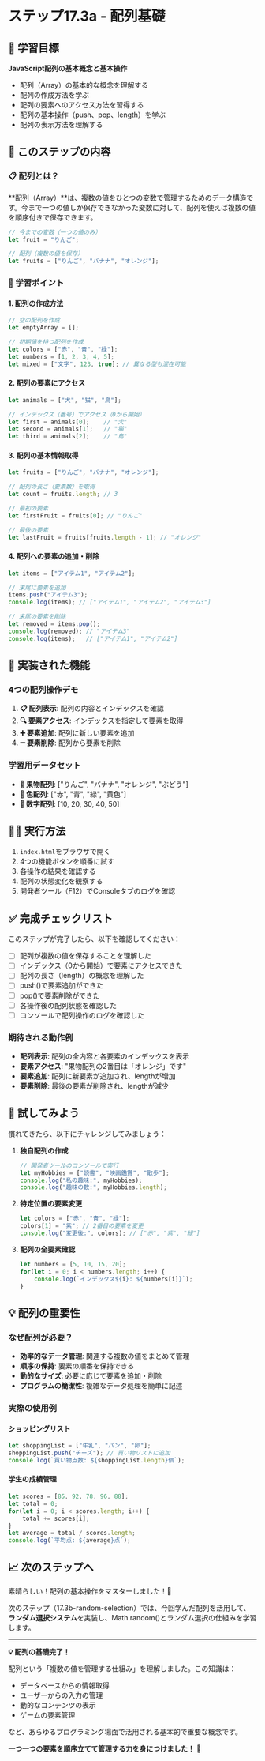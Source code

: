 # ステップ17.3a - 配列基礎

## 🎯 学習目標

**JavaScript配列の基本概念と基本操作**

- 配列（Array）の基本的な概念を理解する
- 配列の作成方法を学ぶ
- 配列の要素へのアクセス方法を習得する
- 配列の基本操作（push、pop、length）を学ぶ
- 配列の表示方法を理解する

## 📖 このステップの内容

### 📋 配列とは？

**配列（Array）**は、複数の値をひとつの変数で管理するためのデータ構造です。今まで一つの値しか保存できなかった変数に対して、配列を使えば複数の値を順序付きで保存できます。

```javascript
// 今までの変数（一つの値のみ）
let fruit = "りんご";

// 配列（複数の値を保存）
let fruits = ["りんご", "バナナ", "オレンジ"];
```

### 📝 学習ポイント

#### 1. 配列の作成方法
```javascript
// 空の配列を作成
let emptyArray = [];

// 初期値を持つ配列を作成
let colors = ["赤", "青", "緑"];
let numbers = [1, 2, 3, 4, 5];
let mixed = ["文字", 123, true]; // 異なる型も混在可能
```

#### 2. 配列の要素にアクセス
```javascript
let animals = ["犬", "猫", "鳥"];

// インデックス（番号）でアクセス（0から開始）
let first = animals[0];    // "犬"
let second = animals[1];   // "猫"
let third = animals[2];    // "鳥"
```

#### 3. 配列の基本情報取得
```javascript
let fruits = ["りんご", "バナナ", "オレンジ"];

// 配列の長さ（要素数）を取得
let count = fruits.length; // 3

// 最初の要素
let firstFruit = fruits[0]; // "りんご"

// 最後の要素
let lastFruit = fruits[fruits.length - 1]; // "オレンジ"
```

#### 4. 配列への要素の追加・削除
```javascript
let items = ["アイテム1", "アイテム2"];

// 末尾に要素を追加
items.push("アイテム3");
console.log(items); // ["アイテム1", "アイテム2", "アイテム3"]

// 末尾の要素を削除
let removed = items.pop();
console.log(removed); // "アイテム3"
console.log(items);   // ["アイテム1", "アイテム2"]
```

## 🎪 実装された機能

### 4つの配列操作デモ

1. **📋 配列表示**: 配列の内容とインデックスを確認
2. **🔍 要素アクセス**: インデックスを指定して要素を取得
3. **➕ 要素追加**: 配列に新しい要素を追加
4. **➖ 要素削除**: 配列から要素を削除

### 学習用データセット

- **🍎 果物配列**: ["りんご", "バナナ", "オレンジ", "ぶどう"]
- **🎨 色配列**: ["赤", "青", "緑", "黄色"]
- **🔢 数字配列**: [10, 20, 30, 40, 50]

## 🏃‍♀️ 実行方法

1. `index.html`をブラウザで開く
2. 4つの機能ボタンを順番に試す
3. 各操作の結果を確認する
4. 配列の状態変化を観察する
5. 開発者ツール（F12）でConsoleタブのログを確認

## ✅ 完成チェックリスト

このステップが完了したら、以下を確認してください：

- [ ] 配列が複数の値を保存することを理解した
- [ ] インデックス（0から開始）で要素にアクセスできた
- [ ] 配列の長さ（length）の概念を理解した
- [ ] push()で要素追加ができた
- [ ] pop()で要素削除ができた
- [ ] 各操作後の配列状態を確認した
- [ ] コンソールで配列操作のログを確認した

### 期待される動作例
- **配列表示**: 配列の全内容と各要素のインデックスを表示
- **要素アクセス**: "果物配列の2番目は「オレンジ」です"
- **要素追加**: 配列に新要素が追加され、lengthが増加
- **要素削除**: 最後の要素が削除され、lengthが減少

## 🎨 試してみよう

慣れてきたら、以下にチャレンジしてみましょう：

1. **独自配列の作成**
   ```javascript
   // 開発者ツールのコンソールで実行
   let myHobbies = ["読書", "映画鑑賞", "散歩"];
   console.log("私の趣味:", myHobbies);
   console.log("趣味の数:", myHobbies.length);
   ```

2. **特定位置の要素変更**
   ```javascript
   let colors = ["赤", "青", "緑"];
   colors[1] = "紫"; // 2番目の要素を変更
   console.log("変更後:", colors); // ["赤", "紫", "緑"]
   ```

3. **配列の全要素確認**
   ```javascript
   let numbers = [5, 10, 15, 20];
   for(let i = 0; i < numbers.length; i++) {
       console.log(`インデックス${i}: ${numbers[i]}`);
   }
   ```

## 💡 配列の重要性

### なぜ配列が必要？

- **効率的なデータ管理**: 関連する複数の値をまとめて管理
- **順序の保持**: 要素の順番を保持できる
- **動的なサイズ**: 必要に応じて要素を追加・削除
- **プログラムの簡潔性**: 複雑なデータ処理を簡単に記述

### 実際の使用例

#### ショッピングリスト
```javascript
let shoppingList = ["牛乳", "パン", "卵"];
shoppingList.push("チーズ"); // 買い物リストに追加
console.log(`買い物点数: ${shoppingList.length}個`);
```

#### 学生の成績管理
```javascript
let scores = [85, 92, 78, 96, 88];
let total = 0;
for(let i = 0; i < scores.length; i++) {
    total += scores[i];
}
let average = total / scores.length;
console.log(`平均点: ${average}点`);
```

## 📈 次のステップへ

素晴らしい！配列の基本操作をマスターしました！🎉

次のステップ（17.3b-random-selection）では、今回学んだ配列を活用して、**ランダム選択システム**を実装し、Math.random()とランダム選択の仕組みを学習します。

---

**💡 配列の基礎完了！**

配列という「複数の値を管理する仕組み」を理解しました。この知識は：
- データベースからの情報取得
- ユーザーからの入力の管理
- 動的なコンテンツの表示
- ゲームの要素管理

など、あらゆるプログラミング場面で活用される基本的で重要な概念です。

**一つ一つの要素を順序立てて管理する力を身につけました！** 🚀